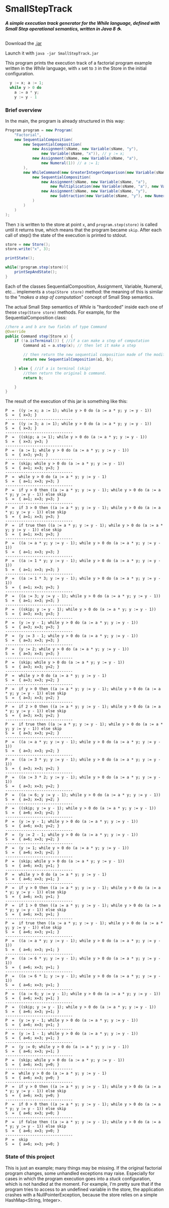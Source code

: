 # SmallStepTrack
##### A simple execution track generator for the _While_ language, defined with Small Step operational semantics, written in Java 8 :coffee:.

Download the [.jar](https://github.com/ParsleyJ/SmallStepTrack/raw/master/out/artifacts/SmallStepTrack_jar/SmallStepTrack.jar)

Launch it with `java -jar SmallStepTrack.jar`

This program prints the execution track of a factorial program example written in the _While_ language, with `x` set to `3` in the Store in the initial configuration.

```java
  y := x; a := 1;
  while y > 0 do
    a := a * y;
    y := y - 1
```

### Brief overview

In the main, the program is already structured in this way:

```java
Program program = new Program(
    "Factorial",
    new SequentialComposition(
        new SequentialComposition(
            new Assignment(sName, new Variable(sName, "y"),
                new Variable(sName, "x")), // y := x;
            new Assignment(sName, new Variable(sName, "a"),
                new Numeral(1)) // a := 1;
        ),
        new WhileCommand(new GreaterIntegerComparison(new Variable(sName, "y"), new Numeral(0)), // while y > 0 do
            new SequentialComposition(
                new Assignment(sName, new Variable(sName, "a"),
                    new Multiplication(new Variable(sName, "a"), new Variable(sName, "y"))), // a := a * y;
                new Assignment(sName, new Variable(sName, "y"),
                    new Subtraction(new Variable(sName, "y"), new Numeral(1))) // y := y - 1
            )
        )
    )
);
```

Then `3` is written to the store at point `x`, and `program.step(store)` is called until it returns 
true, which means that the program became `skip`. After each call of step() the state of the execution 
is printed to stdout.

```java
store = new Store();
store.write("x", 3);

printState();

while(!program.step(store)){
    printSepAndState();
}
```

Each of the classes SequentialComposition, Assignment, Variable, Numeral, etc... implements a `step(Store store)` method: 
the meaning of this is similar to the "_makes a step of computation_" concept of Small Step semantics.

The actual Small Step semantics of _While_ is "hardcoded" inside each one of these `step(Store store)` methods. For example, for
the SequentialComposition class:

```java
//here a and b are two fields of type Command
@Override
public Command step(Store x) {
    if (!a.isTerminal()) { //if a can make a step of computation
        Command a1 = a.step(x); // then let it make a step

        // then return the new sequential composition made of the modified a command and the original b command.
        return new SequentialComposition(a1, b);

    } else { //if a is terminal (skip)
        //then return the original b command.
        return b;

    }
}
```

The result of the execution of this jar is something like this:

```
P  =  ((y := x; a := 1); while y > 0 do (a := a * y; y := y - 1))
S  =  { x=3; }
------------------------------
P  =  ((y := 3; a := 1); while y > 0 do (a := a * y; y := y - 1))
S  =  { x=3; }
------------------------------
P  =  ((skip; a := 1); while y > 0 do (a := a * y; y := y - 1))
S  =  { x=3; y=3; }
------------------------------
P  =  (a := 1; while y > 0 do (a := a * y; y := y - 1))
S  =  { x=3; y=3; }
------------------------------
P  =  (skip; while y > 0 do (a := a * y; y := y - 1))
S  =  { a=1; x=3; y=3; }
------------------------------
P  =  while y > 0 do (a := a * y; y := y - 1)
S  =  { a=1; x=3; y=3; }
------------------------------
P  =  if y > 0 then ((a := a * y; y := y - 1); while y > 0 do (a := a * y; y := y - 1)) else skip
S  =  { a=1; x=3; y=3; }
------------------------------
P  =  if 3 > 0 then ((a := a * y; y := y - 1); while y > 0 do (a := a * y; y := y - 1)) else skip
S  =  { a=1; x=3; y=3; }
------------------------------
P  =  if true then ((a := a * y; y := y - 1); while y > 0 do (a := a * y; y := y - 1)) else skip
S  =  { a=1; x=3; y=3; }
------------------------------
P  =  ((a := a * y; y := y - 1); while y > 0 do (a := a * y; y := y - 1))
S  =  { a=1; x=3; y=3; }
------------------------------
P  =  ((a := 1 * y; y := y - 1); while y > 0 do (a := a * y; y := y - 1))
S  =  { a=1; x=3; y=3; }
------------------------------
P  =  ((a := 1 * 3; y := y - 1); while y > 0 do (a := a * y; y := y - 1))
S  =  { a=1; x=3; y=3; }
------------------------------
P  =  ((a := 3; y := y - 1); while y > 0 do (a := a * y; y := y - 1))
S  =  { a=1; x=3; y=3; }
------------------------------
P  =  ((skip; y := y - 1); while y > 0 do (a := a * y; y := y - 1))
S  =  { a=3; x=3; y=3; }
------------------------------
P  =  (y := y - 1; while y > 0 do (a := a * y; y := y - 1))
S  =  { a=3; x=3; y=3; }
------------------------------
P  =  (y := 3 - 1; while y > 0 do (a := a * y; y := y - 1))
S  =  { a=3; x=3; y=3; }
------------------------------
P  =  (y := 2; while y > 0 do (a := a * y; y := y - 1))
S  =  { a=3; x=3; y=3; }
------------------------------
P  =  (skip; while y > 0 do (a := a * y; y := y - 1))
S  =  { a=3; x=3; y=2; }
------------------------------
P  =  while y > 0 do (a := a * y; y := y - 1)
S  =  { a=3; x=3; y=2; }
------------------------------
P  =  if y > 0 then ((a := a * y; y := y - 1); while y > 0 do (a := a * y; y := y - 1)) else skip
S  =  { a=3; x=3; y=2; }
------------------------------
P  =  if 2 > 0 then ((a := a * y; y := y - 1); while y > 0 do (a := a * y; y := y - 1)) else skip
S  =  { a=3; x=3; y=2; }
------------------------------
P  =  if true then ((a := a * y; y := y - 1); while y > 0 do (a := a * y; y := y - 1)) else skip
S  =  { a=3; x=3; y=2; }
------------------------------
P  =  ((a := a * y; y := y - 1); while y > 0 do (a := a * y; y := y - 1))
S  =  { a=3; x=3; y=2; }
------------------------------
P  =  ((a := 3 * y; y := y - 1); while y > 0 do (a := a * y; y := y - 1))
S  =  { a=3; x=3; y=2; }
------------------------------
P  =  ((a := 3 * 2; y := y - 1); while y > 0 do (a := a * y; y := y - 1))
S  =  { a=3; x=3; y=2; }
------------------------------
P  =  ((a := 6; y := y - 1); while y > 0 do (a := a * y; y := y - 1))
S  =  { a=3; x=3; y=2; }
------------------------------
P  =  ((skip; y := y - 1); while y > 0 do (a := a * y; y := y - 1))
S  =  { a=6; x=3; y=2; }
------------------------------
P  =  (y := y - 1; while y > 0 do (a := a * y; y := y - 1))
S  =  { a=6; x=3; y=2; }
------------------------------
P  =  (y := 2 - 1; while y > 0 do (a := a * y; y := y - 1))
S  =  { a=6; x=3; y=2; }
------------------------------
P  =  (y := 1; while y > 0 do (a := a * y; y := y - 1))
S  =  { a=6; x=3; y=2; }
------------------------------
P  =  (skip; while y > 0 do (a := a * y; y := y - 1))
S  =  { a=6; x=3; y=1; }
------------------------------
P  =  while y > 0 do (a := a * y; y := y - 1)
S  =  { a=6; x=3; y=1; }
------------------------------
P  =  if y > 0 then ((a := a * y; y := y - 1); while y > 0 do (a := a * y; y := y - 1)) else skip
S  =  { a=6; x=3; y=1; }
------------------------------
P  =  if 1 > 0 then ((a := a * y; y := y - 1); while y > 0 do (a := a * y; y := y - 1)) else skip
S  =  { a=6; x=3; y=1; }
------------------------------
P  =  if true then ((a := a * y; y := y - 1); while y > 0 do (a := a * y; y := y - 1)) else skip
S  =  { a=6; x=3; y=1; }
------------------------------
P  =  ((a := a * y; y := y - 1); while y > 0 do (a := a * y; y := y - 1))
S  =  { a=6; x=3; y=1; }
------------------------------
P  =  ((a := 6 * y; y := y - 1); while y > 0 do (a := a * y; y := y - 1))
S  =  { a=6; x=3; y=1; }
------------------------------
P  =  ((a := 6 * 1; y := y - 1); while y > 0 do (a := a * y; y := y - 1))
S  =  { a=6; x=3; y=1; }
------------------------------
P  =  ((a := 6; y := y - 1); while y > 0 do (a := a * y; y := y - 1))
S  =  { a=6; x=3; y=1; }
------------------------------
P  =  ((skip; y := y - 1); while y > 0 do (a := a * y; y := y - 1))
S  =  { a=6; x=3; y=1; }
------------------------------
P  =  (y := y - 1; while y > 0 do (a := a * y; y := y - 1))
S  =  { a=6; x=3; y=1; }
------------------------------
P  =  (y := 1 - 1; while y > 0 do (a := a * y; y := y - 1))
S  =  { a=6; x=3; y=1; }
------------------------------
P  =  (y := 0; while y > 0 do (a := a * y; y := y - 1))
S  =  { a=6; x=3; y=1; }
------------------------------
P  =  (skip; while y > 0 do (a := a * y; y := y - 1))
S  =  { a=6; x=3; y=0; }
------------------------------
P  =  while y > 0 do (a := a * y; y := y - 1)
S  =  { a=6; x=3; y=0; }
------------------------------
P  =  if y > 0 then ((a := a * y; y := y - 1); while y > 0 do (a := a * y; y := y - 1)) else skip
S  =  { a=6; x=3; y=0; }
------------------------------
P  =  if 0 > 0 then ((a := a * y; y := y - 1); while y > 0 do (a := a * y; y := y - 1)) else skip
S  =  { a=6; x=3; y=0; }
------------------------------
P  =  if false then ((a := a * y; y := y - 1); while y > 0 do (a := a * y; y := y - 1)) else skip
S  =  { a=6; x=3; y=0; }
------------------------------
P  =  skip
S  =  { a=6; x=3; y=0; }
```

### State of this project
This is just an example; many things may be missing. If the original factorial program changes, some unhandled exceptions may raise. 
Especially for cases in which the program execution goes into a _stuck_ configuration, which is not handled at the moment. For example, I'm pretty sure that if the program tries to access to an undefined variable in the store, the application crashes with a NullPointerException, because the store relies on a simple HashMap<String, Integer>.

